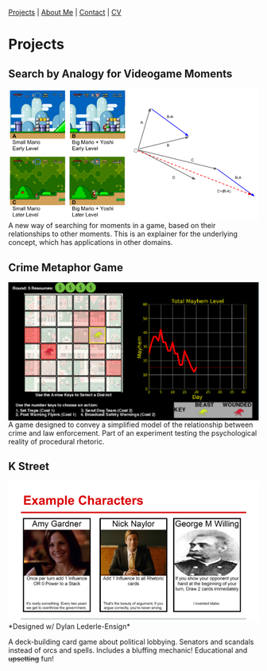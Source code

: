 [Projects](index.html) | [About Me](bio.html) | [Contact](contact.html) | [CV](CV.html) 

# Projects

## Search by Analogy for Videogame Moments
<img align="left" src="Analogy.png">
A new way of searching for moments in a game, based on their relationships to other moments. This is an explainer for the underlying concept, which has applications in other domains.

## Crime Metaphor Game
<img align="left" src="crimegame.png">
A game designed to convey a simplified model of the relationship between crime and law enforcement. Part of an experiment testing the psychological reality of procedural rhetoric.

## K Street 
<img align="left" src="kstreet.png">
*Designed w/ Dylan Lederle-Ensign*

A deck-building card game about political lobbying. Senators and scandals instead of orcs and spells. Includes a bluffing mechanic! Educational and ~~upsetting~~ fun!
